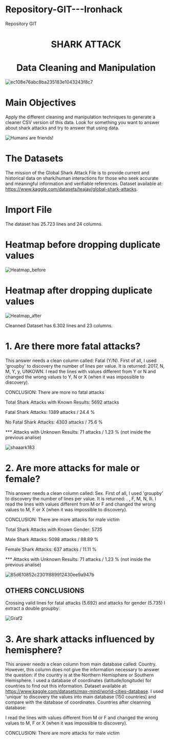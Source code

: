 # Repository-GIT---Ironhack
Repository GIT 
<h1 align="center"> SHARK ATTACK </h1>
<h1 align="center"> Data Cleaning and Manipulation </h1>




![ec108e76abc8ba235183e1043243f8c7](https://user-images.githubusercontent.com/99502330/161838073-aa87e39a-1afc-4459-9d06-b6a556085659.jpg)


<h1 align="left"> Main Objectives </h1>

Apply the different cleaning and manipulation techniques to generate a cleaner CSV version of this data.
Look for something you want to answer about shark attacks and try to answer that using data.

![Humans are friends!](https://user-images.githubusercontent.com/99502330/161834340-92521684-877f-495d-8df9-ec22bfacb2fc.jpg)

<h1 align="left"> The Datasets </h1>

The mission of the Global Shark Attack File is to provide current and historical data on shark/human interactions for those who seek accurate and meaningful information and verifiable references.
Dataset available at: https://www.kaggle.com/datasets/teajay/global-shark-attacks.


<h1 align="left"> Import File </h1>

The dataset has 25.723 lines and 24 columns.

<h1 align="left"> Heatmap before dropping duplicate values </h1>

![Heatmap_before](https://user-images.githubusercontent.com/99502330/161841837-245a2a81-1254-468b-85cd-5caeb78c776a.png)

<h1 align="left"> Heatmap after dropping duplicate values </h1>

![Heatmap_after](https://user-images.githubusercontent.com/99502330/161843475-aaa14977-13fe-4672-b22b-6c18c98d915e.png)


Cleanned Dataset has 6.302 lines and 23 columns.

<h1 align="left"> 1. Are there more fatal attacks? </h1>

This answer needs a clean column called: Fatal (Y/N).
First of all, I used 'groupby' to discovery the number of lines per value. It is returned: 2017, N, M, Y, y, UNKOWN.
I read the lines with values different from Y or N and changed the wrong values to Y, N or X (when it was impossible to discovery).

CONCLUSION: There are more no fatal attacks

Total Shark Attacks with Known Results: 5692 attacks

Fatal Shark Attacks: 1389 attacks / 24.4 %

No Fatal Shark Attacks: 4303 attacks / 75.6 %

*** Attacks with Unknown Results: 71 attacks / 1.23 % (not inside the previous analise)

![shaaark183](https://user-images.githubusercontent.com/99502330/161834643-751fe82d-f9d7-4b89-8836-52da63639d59.jpg)




<h1 align="left"> 2. Are more attacks for male or female? </h1>

This answer needs a clean column called: Sex.
First of all, I used 'groupby' to discovery the number of lines per value. It is returned: . , F, M, N, lli.
I read the lines with values different from M or F and changed the wrong values to M, F or X (when it was impossible to discovery).

CONCLUSION: There are more attacks for male victim


Total Shark Attacks with Known Gender: 5735

Male Shark Attacks: 5098 attacks / 88.89 %

Female Shark Attacks: 637 attacks / 11.11 %

*** Attacks with Unknown Results: 71 attacks / 1.23 % (not inside the previous analise)



![85d610852c2301f889912430ee9a947b](https://user-images.githubusercontent.com/99502330/161853751-2c5b4a7f-550a-43cc-a915-91474f60ead7.jpg)


<h2 align="left"> OTHERS CONCLUSIONS </h2>

Crossing valid lines for fatal attacks (5.692) and attacks for gender (5.735) I extract a double groupby:


![Graf2](https://user-images.githubusercontent.com/99502330/161857530-2012bd4d-8827-4c76-8333-6f1d98d11764.png)

<h1 align="left"> 3. Are shark attacks influenced by hemisphere? </h1>

This answer needs a clean column from main database called: Country.
However, this column does not give the information necessary to answer the question: if the country is at the Northern Hemisphere or Southern Hemisphere. I used a database of coordinates (latitude/longitude) for countries to find out this information. Dataset available at: https://www.kaggle.com/datasets/max-mind/world-cities-database.
I used 'unique' to discovery the values into main database (150 countries) and compare with the database of coordinates.
Countries after cleanning database: 

I read the lines with values different from M or F and changed the wrong values to M, F or X (when it was impossible to discovery).

CONCLUSION: There are more attacks for male victim


